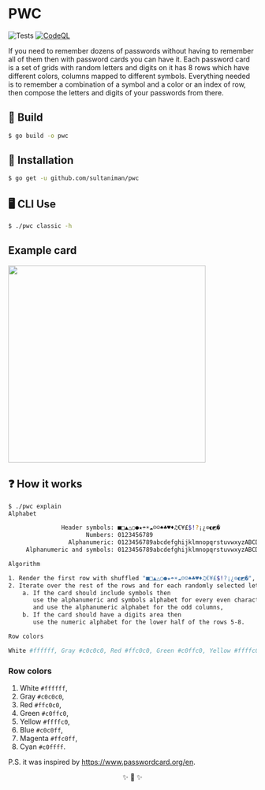 # PWC

![Tests](https://github.com/imanhodjaev/pwc/actions/workflows/run-tests.yml/badge.svg)
[![CodeQL](https://github.com/sultaniman/pwc/actions/workflows/codeql-analysis.yml/badge.svg)](https://github.com/sultaniman/pwc/actions/workflows/codeql-analysis.yml)

If you need to remember dozens of passwords without having to remember all of them
then with password cards you can have it.
Each password card is a set of grids with random letters and digits on it has 8 rows
which have different colors, columns mapped to different symbols.
Everything needed is to remember a combination of a symbol and a color or an index of row,
then compose the letters and digits of your passwords from there.

## 🔨 Build

```sh
$ go build -o pwc
```

## 💾 Installation

```sh
$ go get -u github.com/sultaniman/pwc
```

## 🖥️ CLI Use

```sh
$ ./pwc classic -h
```

## Example card

<p>
<img src="https://raw.githubusercontent.com/sultaniman/pwc/main/example/password-card.jpg" width="400"/>
</p>

## ❓ How it works

```sh
$ ./pwc explain
Alphabet

               Header symbols: ■□▲△○●★☂☀☁☹☺♠♣♥♦♫€¥£$!?¡¿⊙◐◩�
                      Numbers: 0123456789
                 Alphanumeric: 0123456789abcdefghijklmnopqrstuvwxyzABCDEFGHIJKLMNOPQRSTUVWXYZ
     Alphanumeric and symbols: 0123456789abcdefghijklmnopqrstuvwxyzABCDEFGHIJKLMNOPQRSTUVWXYZ@#$%!&(MISSING)*<>?€+{}[]()/\

Algorithm

1. Render the first row with shuffled "■□▲△○●★☂☀☁☹☺♠♣♥♦♫€¥£$!?¡¿⊙◐◩�",
2. Iterate over the rest of the rows and for each randomly selected letter we shuffle the entire alphabet
    a. If the card should include symbols then
       use the alphanumeric and symbols alphabet for every even character
       and use the alphanumeric alphabet for the odd columns,
    b. If the card should have a digits area then
       use the numeric alphabet for the lower half of the rows 5-8.

Row colors

White #ffffff, Gray #c0c0c0, Red #ffc0c0, Green #c0ffc0, Yellow #ffffc0, Blue #c0c0ff, Magenta #ffc0ff, Cyan #c0ffff
```

### Row colors

1. White `#ffffff`,
2. Gray `#c0c0c0`,
3. Red `#ffc0c0`,
4. Green `#c0ffc0`,
5. Yellow `#ffffc0`,
6. Blue `#c0c0ff`,
7. Magenta `#ffc0ff`,
8. Cyan `#c0ffff`.

P.S. it was inspired by https://www.passwordcard.org/en.

<p align="center">✨ 🚀 ✨</p>
